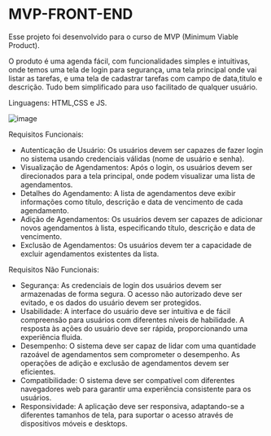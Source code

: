 # MVP-FRONT-END

Esse projeto foi desenvolvido para o curso de MVP (Minimum Viable Product).

O produto é uma agenda fácil, com funcionalidades simples e intuitivas, onde temos uma tela de login para segurança, uma tela principal onde vai listar as tarefas, e uma tela de cadastrar tarefas com campo de data,titulo e descrição. Tudo bem simplificado para uso facilitado de qualquer usuário.

Linguagens: HTML,CSS e JS.

![image](https://github.com/jeannRezende/MVP-FRONT-END/assets/153687761/c2a30d06-decc-4be8-adf7-e20111ecb6be)


Requisitos Funcionais:
- Autenticação de Usuário:
Os usuários devem ser capazes de fazer login no sistema usando credenciais válidas (nome de usuário e senha).
- Visualização de Agendamentos:
Após o login, os usuários devem ser direcionados para a tela principal, onde podem visualizar uma lista de agendamentos.
- Detalhes do Agendamento:
A lista de agendamentos deve exibir informações como título, descrição e data de vencimento de cada agendamento.
- Adição de Agendamentos:
Os usuários devem ser capazes de adicionar novos agendamentos à lista, especificando título, descrição e data de vencimento.
- Exclusão de Agendamentos:
Os usuários devem ter a capacidade de excluir agendamentos existentes da lista.

Requisitos Não Funcionais:
- Segurança:
As credenciais de login dos usuários devem ser armazenadas de forma segura.
O acesso não autorizado deve ser evitado, e os dados do usuário devem ser protegidos.
- Usabilidade:
A interface do usuário deve ser intuitiva e de fácil compreensão para usuários com diferentes níveis de habilidade.
A resposta às ações do usuário deve ser rápida, proporcionando uma experiência fluida.
- Desempenho:
O sistema deve ser capaz de lidar com uma quantidade razoável de agendamentos sem comprometer o desempenho.
As operações de adição e exclusão de agendamentos devem ser eficientes.
- Compatibilidade:
O sistema deve ser compatível com diferentes navegadores web para garantir uma experiência consistente para os usuários.
- Responsividade:
A aplicação deve ser responsiva, adaptando-se a diferentes tamanhos de tela, para suportar o acesso através de dispositivos móveis e desktops.


